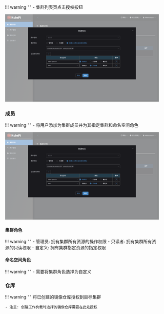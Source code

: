 
!!! warning ""
    - 集群列表页点击授权按钮

![cluster-authorization](../img/kubepi/cluster-authorization.png)

### 成员

!!! warning ""
    - 将用户添加为集群成员并为其指定集群和命名空间角色

![cluster-authorization](../img/kubepi/cluster-authorization.png)

#### 集群角色

!!! warning ""
    - 管理员: 拥有集群所有资源的操作权限
    - 只读者: 拥有集群所有资源的只读权限
    - 自定义: 拥有集群指定资源的指定权限

#### 命名空间角色

!!! warning ""
    - 需要将集群角色选择为自定义

### 仓库

!!! warning ""
    将已创建的镜像仓库授权到目标集群

    - 注意: 创建工作负载时选择的镜像仓库需要在此处授权